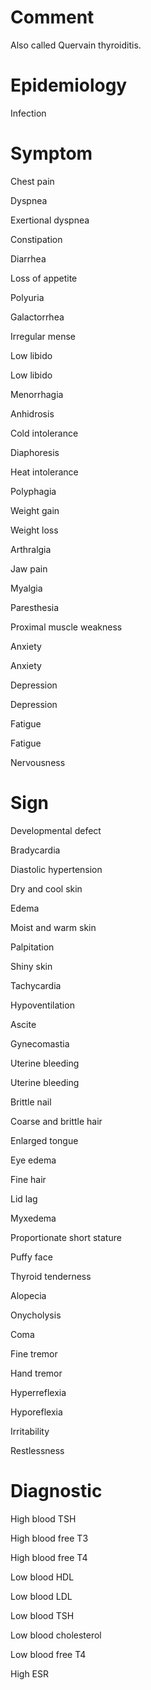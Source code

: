 # Comment

Also called Quervain thyroiditis.

# Epidemiology

Infection

# Symptom

Chest pain

Dyspnea

Exertional dyspnea

Constipation

Diarrhea

Loss of appetite

Polyuria

Galactorrhea

Irregular mense

Low libido

Low libido

Menorrhagia

Anhidrosis

Cold intolerance

Diaphoresis

Heat intolerance

Polyphagia

Weight gain

Weight loss

Arthralgia

Jaw pain

Myalgia

Paresthesia

Proximal muscle weakness

Anxiety

Anxiety

Depression

Depression

Fatigue

Fatigue

Nervousness

# Sign

Developmental defect

Bradycardia

Diastolic hypertension

Dry and cool skin

Edema

Moist and warm skin

Palpitation

Shiny skin

Tachycardia

Hypoventilation

Ascite

Gynecomastia

Uterine bleeding

Uterine bleeding

Brittle nail

Coarse and brittle hair

Enlarged tongue

Eye edema

Fine hair

Lid lag

Myxedema

Proportionate short stature

Puffy face

Thyroid tenderness

Alopecia

Onycholysis

Coma

Fine tremor

Hand tremor

Hyperreflexia

Hyporeflexia

Irritability

Restlessness

# Diagnostic

High blood TSH

High blood free T3

High blood free T4

Low blood HDL

Low blood LDL

Low blood TSH

Low blood cholesterol

Low blood free T4

High ESR
